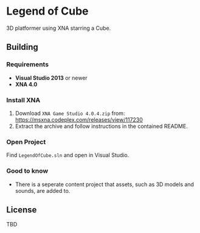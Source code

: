# Legend of Cube
3D platformer using XNA starring a Cube.

## Building

### Requirements
- __Visual Studio 2013__ or newer
- __XNA 4.0__

### Install XNA
1. Download `XNA Game Studio 4.0.4.zip` from: https://msxna.codeplex.com/releases/view/117230
2. Extract the archive and follow instructions in the contained README.

### Open Project
Find `LegendOfCube.sln` and open in Visual Studio.

### Good to know
- There is a seperate content project that assets, such as 3D models and sounds, are added to.

## License
TBD
